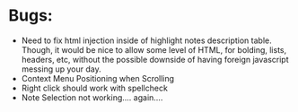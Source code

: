 # Bugs:
- Need to fix html injection inside of highlight notes description table. Though, it would be nice to allow some level of HTML, for bolding, lists, headers, etc, without the possible downside of having foreign javascript messing up your day.
- Context Menu Positioning when Scrolling
- Right click should work with spellcheck 
- Note Selection not working.... again....